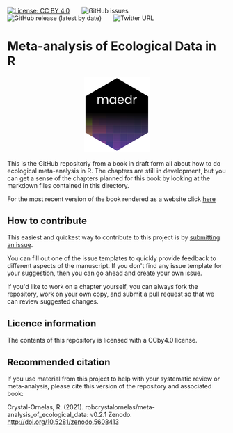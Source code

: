 [![License: CC BY 4.0](https://img.shields.io/badge/License-CC%20BY%204.0-lightgrey.svg)](https://creativecommons.org/licenses/by/4.0/) &nbsp; &nbsp; &nbsp; ![GitHub issues](https://img.shields.io/github/issues-raw/robcrystalornelas/meta-analysis_of_ecological_data) &nbsp; &nbsp; &nbsp; ![GitHub release (latest by date)](https://img.shields.io/github/v/release/robcrystalornelas/meta-analysis_of_ecological_data) &nbsp; &nbsp; &nbsp; ![Twitter URL](https://img.shields.io/twitter/url?style=social&url=https%3A%2F%2Ftwitter.com%2Frob_c_ornelas) 

# Meta-analysis of Ecological Data in R

<p align="center">
<img src="MAEDR_sticker.png" width="150">
</p>

This is the GitHub repositoriy from a book in draft form all about how to do ecological meta-analysis in R.  The chapters are still in development, but you can get a sense of the chapters planned for this book by looking at the markdown files contained in this directory.

For the most recent version of the book rendered as a website click [here](https://bookdown.org/robcrystalornelas/meta-analysis_of_ecological_data/)

## How to contribute
This easiest and quickest way to contribute to this project is by [submitting an issue](https://github.com/robcrystalornelas/meta-analysis_of_ecological_data/issues/new/choose).  

You can fill out one of the issue templates to quickly provide feedback to different aspects of the manuscript.  If you don't find any issue template for your suggestion, then you can go ahead and create your own issue.

If you'd like to work on a chapter yourself, you can always fork the repository, work on your own copy, and submit a pull request so that we can review suggested changes.

## Licence information

The contents of this repository is licensed with a CCby4.0 license.

## Recommended citation
If you use material from this project to help with your systematic review or meta-analysis, please cite this version of the repository and associated book:

Crystal-Ornelas, R. (2021). robcrystalornelas/meta-analysis_of_ecological_data: v0.2.1 Zenodo. http://doi.org/10.5281/zenodo.5608413
